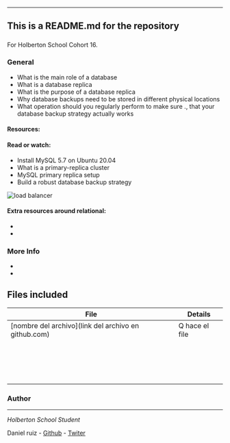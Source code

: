 #
***
## This is a README.md for the repository
###

For Holberton School
Cohort 16.

### General
* What is the main role of a database
* What is a database replica
* What is the purpose of a database replica
* Why database backups need to be stored in different physical locations
* What operation should you regularly perform to make sure    ., that your database backup strategy actually works
#### Resources:
#### Read or watch:
* Install MySQL 5.7 on Ubuntu 20.04
* What is a primary-replica cluster
* MySQL primary replica setup
* Build a robust database backup strategy

![load balancer](https://s3.amazonaws.com/intranet-projects-files/holbertonschool-sysadmin_devops/280/KkrkDHT.png)

#### Extra resources around relational:

*
*

### More Info

*
*

## Files included

| File                 | Details                                    |
|--------------------- | ------------------------------------------ |
| [nombre del archivo](link del archivo en github.com) |  Q hace el file       |
| []() |	       |
| []() |	       |
| []() |	       |
| []() |	       |
| []() |	       |
| []() |	       |
| []() |	       |
| []() |	       |
| []() |	       |
| []() |	       |
| []() |	       |
| []() |	       |
| []() |	       |
| []() |	       |
| []() |	       |
| []() |	       |
| []() |	       |


### Author
***
*Holberton School Student*

Daniel ruiz  - [Github](https://github.com/ruizdani301) - [Twiter](https://twitter.com/@ruizdani301)

